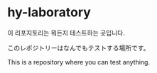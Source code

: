 # hy-laboratory

이 리포지토리는 뭐든지 테스트하는 곳입니다.

このレポジトリーはなんでもテストする場所です。

This is a repository where you can test anything.
